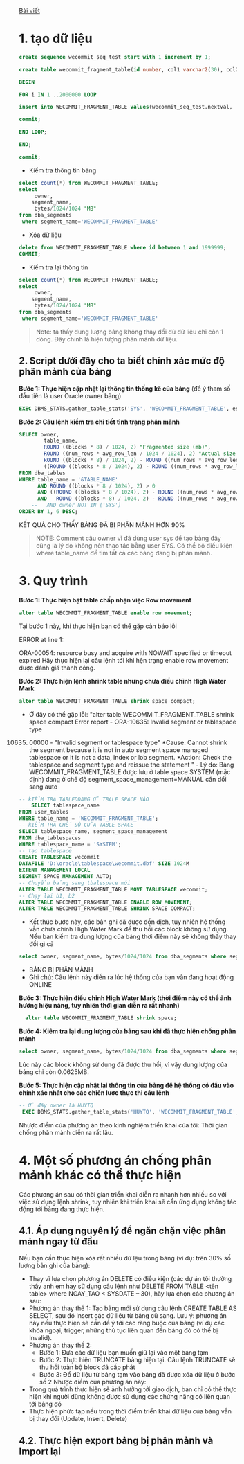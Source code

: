 [Bài viết](https://wecommit.com.vn/courses/chuong-trinh-dao-tao-toi-uu-co-so-du-lieu-cao-cap/lesson/case-study-full-lam-the-nao-toi-uu-bang-bi-phan-manh-trong-cac-he-thong-giao-dich-truc-tuyen-24x7-defragment-table-production-oltp-24x7/)

# 1. tạo dữ liệu

``` SQL
create sequence wecommit_seq_test start with 1 increment by 1;

create table wecommit_fragment_table(id number, col1 varchar2(30), col2 varchar2(30), col3 varchar2(30),col4 varchar2(30),col5 varchar2(30),col6 varchar2(30));
```

``` SQL
BEGIN

FOR i IN 1 ..2000000 LOOP

insert into WECOMMIT_FRAGMENT_TABLE values(wecommit_seq_test.nextval, 'TRAN QUOC HUY','TRAN QUOC HUY','TRAN QUOC HUY','WECOMMIT','WECOMMIT','WECOMMIT');

commit;

END LOOP;

END;

commit;
```

- Kiểm tra thông tin bảng

``` SQL
select count(*) from WECOMMIT_FRAGMENT_TABLE;
select
     owner,
    segment_name,
     bytes/1024/1024 "MB"
from dba_segments
 where segment_name='WECOMMIT_FRAGMENT_TABLE'
```

- Xóa dữ liệu

``` SQL
delete from WECOMMIT_FRAGMENT_TABLE where id between 1 and 1999999;
COMMIT;
```

- Kiểm tra lại thông tin

``` SQL
select count(*) from WECOMMIT_FRAGMENT_TABLE;
select
     owner,
    segment_name,
     bytes/1024/1024 "MB"
from dba_segments
 where segment_name='WECOMMIT_FRAGMENT_TABLE'
```

>Note: ta thấy dung lượng bảng không thay đổi dù dữ liệu chỉ còn 1 dòng. Đây chính là hiện tượng phân mảnh dữ liệu.

## 2. Script dưới đây cho ta biết chính xác mức độ phân mảnh của bảng

**Bước 1: Thực hiện cập nhật lại thông tin thống kê của bảng** (để ý tham số đầu tiên là user Oracle owner bảng)

``` SQL
EXEC DBMS_STATS.gather_table_stats('SYS', 'WECOMMIT_FRAGMENT_TABLE', estimate_percent => 100, cascade => TRUE);
```

**Bước 2:  Câu lệnh kiểm tra chi tiết tình trạng phân mảnh**

``` SQL
SELECT owner,
        table_name,
        ROUND ((blocks * 8) / 1024, 2) "Fragmented size (mb)",
        ROUND ((num_rows * avg_row_len / 1024 / 1024), 2) "Actual size (mb)",
        ROUND ((blocks * 8) / 1024, 2) - ROUND ((num_rows * avg_row_len / 1024 / 1024), 2) "Reclaim size (mb)",
        ((ROUND ((blocks * 8 / 1024), 2) - ROUND ((num_rows * avg_row_len / 1024 / 1024), 2)) / ROUND ((blocks * 8 / 1024), 2)) * 100 - 10 "Reclaimable space % "
FROM dba_tables
WHERE table_name = '&TABLE_NAME'
      AND ROUND ((blocks * 8 / 1024), 2) > 0
      AND ((ROUND ((blocks * 8 / 1024), 2) - ROUND ((num_rows * avg_row_len / 1024 / 1024), 2)) / ROUND ((blocks * 8 / 1024), 2)) * 100 - 10 > 10
      AND   ROUND ((blocks * 8) / 1024, 2) - ROUND ((num_rows * avg_row_len / 1024 / 1024), 2) > 100
    --   AND owner NOT IN ('SYS')
ORDER BY 1, 6 DESC;
```

KẾT QUẢ CHO THẤY BẢNG ĐÃ BỊ PHÂN MẢNH HƠN 90%
>NOTE: Comment câu owner vì đã dùng user sys để tạo bảng đây cũng là lý do không nên thao tác bằng user SYS. Có thể bỏ điều kiện where table_name để tìm tất cả các bảng đang bị phân mảnh.

# 3. Quy trình

**Bước 1: Thực hiện bật table chấp nhận việc Row movement**

``` SQL
alter table WECOMMIT_FRAGMENT_TABLE enable row movement;
```

Tại bước 1 này, khi thực hiện bạn có thể gặp cản báo lỗi

ERROR at line 1:

ORA-00054: resource busy and acquire with NOWAIT specified or timeout expired
Hãy thực hiện lại câu lệnh tới khi hện trạng enable row movement được đánh giá thành công.

**Bước 2: Thực hiện lệnh shrink table nhưng chưa điều chỉnh High Water Mark**

``` SQL
alter table WECOMMIT_FRAGMENT_TABLE shrink space compact;
```

- Ở đây có thể gặp lỗi:  "alter table WECOMMIT_FRAGMENT_TABLE shrink space compact
Error report -
ORA-10635: Invalid segment or tablespace type

10635. 00000 -  "Invalid segment or tablespace type"
*Cause:    Cannot shrink the segment because it is not in auto segment space
           managed tablespace or it is not a data, index or lob segment.
*Action:   Check the tablespace and segment type and reissue the statement
"
    - Lý do: Bảng WECOMMIT_FRAGMENT_TABLE được lưu ở table space SYSTEM (mặc định) đang ở chế độ segment_space_management=MANUAL cần dổi sang auto

``` SQL
-- kIỂM TRA TABLEDDANG Ở TBALE SPACE NÀO
    SELECT tablespace_name
FROM user_tables
WHERE table_name = 'WECOMMIT_FRAGMENT_TABLE';
-- kIỂM TRA CHẾ ĐỘ CỦA TABLE SPACE
SELECT tablespace_name, segment_space_management
FROM dba_tablespaces
WHERE tablespace_name = 'SYSTEM';
-- tạo tablespace
CREATE TABLESPACE wecommit
DATAFILE 'D:\oracle\tablespace\wecommit.dbf' SIZE 1024M
EXTENT MANAGEMENT LOCAL
SEGMENT SPACE MANAGEMENT AUTO;
-- Chuyển bảng sang tbalespace mới
ALTER TABLE WECOMMIT_FRAGMENT_TABLE MOVE TABLESPACE wecommit;
-- Chạy lại b1, b2
ALTER TABLE WECOMMIT_FRAGMENT_TABLE ENABLE ROW MOVEMENT;
ALTER TABLE WECOMMIT_FRAGMENT_TABLE SHRINK SPACE COMPACT;
 ```

- Kết thúc bước này, các bản ghi đã được dồn dịch, tuy nhiên hệ thống vẫn chưa chỉnh High Water Mark để thu hồi các block không sử dụng. Nếu bạn kiểm tra dung lượng của bảng thời điểm này sẽ không thấy thay đổi gì cả

``` SQL
select owner, segment_name, bytes/1024/1024 from dba_segments where segment_name='WECOMMIT_FRAGMENT_TABLE';
```

- BẢNG BỊ PHÂN MẢNH
- Ghi chú: Câu lệnh này diễn ra lúc hệ thống của bạn vẫn đang hoạt động ONLINE

**Bước 3: Thực hiện điều chỉnh High Water Mark (thời điểm này có thể ảnh hưởng hiệu năng, tuy nhiên thời gian diễn ra rất nhanh)**

``` SQL
  alter table WECOMMIT_FRAGMENT_TABLE shrink space;
  ```

**Bước 4: Kiểm tra lại dung lượng của bảng sau khi đã thực hiện chống phân mảnh**

``` SQL
select owner, segment_name, bytes/1024/1024 from dba_segments where segment_name='WECOMMIT_FRAGMENT_TABLE';
```

Lúc này các block không sử dụng đã được thu hồi, vì vậy dung lượng của bảng chỉ còn 0.0625MB.

**Bước 5: Thực hiện cập nhật lại thông tin của bảng để hệ thống có đầu vào chính xác nhất cho các chiến lược thực thi câu lệnh**

``` SQL
-- Ở đây owner là HUYTQ
 EXEC DBMS_STATS.gather_table_stats('HUYTQ', 'WECOMMIT_FRAGMENT_TABLE', estimate_percent => 100, cascade => TRUE);
```

Nhược điểm của phương án theo kinh nghiệm triển khai của tôi: Thời gian chống phân mảnh diễn ra rất lâu.

# 4. Một số phương án chống phân mảnh khác có thể thực hiện

Các phương án sau có thời gian triển khai diễn ra nhanh hơn nhiều so với việc sử dụng lệnh shrink, tuy nhiên khi triển khai sẽ cần ứng dụng không tác động tới bảng đang thực hiện.

## 4.1. Áp dụng nguyên lý để ngăn chặn việc phân mảnh ngay từ đầu

Nếu bạn cần thực hiện xóa rất nhiều dữ lệu trong bảng (ví dụ: trên 30% số lượng bản ghi của bảng):

- Thay vì lựa chọn phương án DELETE có điều kiện (các dự án tôi thường thấy anh em hay sử dụng câu lệnh như DELETE FROM TABLE <tên table> where NGAY_TAO < SYSDATE – 30), hãy lựa chọn các phương án sau:
- Phương án thay thế 1: Tạo bảng mới sử dụng câu lệnh CREATE TABLE AS SELECT, sau đó Insert các dữ liệu từ bảng cũ sang. Lưu ý: phương án này nếu thực hiện sẽ cần để ý tới các ràng buộc của bảng (ví dụ các khóa ngoại, trigger, những thủ tục liên quan đến bảng đó có thể bị Invalid).
- Phương án thay thế 2:
  - Bước 1: Đưa các dữ liệu bạn muốn giữ lại vào một bảng tạm
  - Bước 2: Thực hiện TRUNCATE bảng hiện tại. Câu lệnh TRUNCATE sẽ thu hồi toàn bộ block đã cấp phát
  - Bước 3: Đổ dữ liệu từ bảng tạm vào bảng đã được xóa dữ liệu ở bước số 2
Nhược điểm của phương án này:
- Trong quá trình thực hiện sẽ ảnh hưởng tới giao dịch, bạn chỉ có thể thực hiện khi người dùng không được sử dụng các chứng năng có liên quan tới bảng đó
- Thực hiện phức tạp nếu trong thời điểm triển khai dữ liệu của bảng vẫn bị thay đổi (Update, Insert, Delete)

## 4.2. Thực hiện export bảng bị phân mảnh và Import lại

